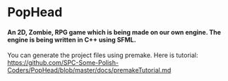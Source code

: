 # PopHead
#### An 2D, Zombie, RPG game which is being made on our own engine. The engine is being written in C++ using SFML.

You can generate the project files using premake. Here is tutorial: <br/> 
https://github.com/SPC-Some-Polish-Coders/PopHead/blob/master/docs/premakeTutorial.md
